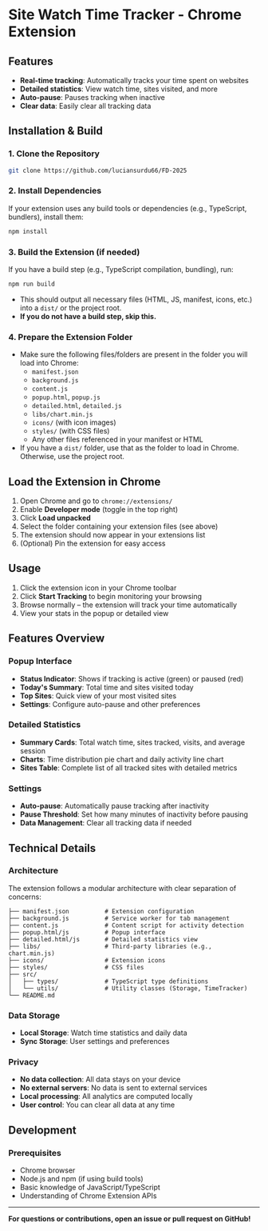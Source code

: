 # Site Watch Time Tracker - Chrome Extension

## Features

- **Real-time tracking**: Automatically tracks your time spent on websites
- **Detailed statistics**: View watch time, sites visited, and more
- **Auto-pause**: Pauses tracking when inactive
- **Clear data**: Easily clear all tracking data

## Installation & Build

### 1. Clone the Repository
```bash
git clone https://github.com/luciansurdu66/FD-2025
```

### 2. Install Dependencies
If your extension uses any build tools or dependencies (e.g., TypeScript, bundlers), install them:
```bash
npm install
```

### 3. Build the Extension (if needed)
If you have a build step (e.g., TypeScript compilation, bundling), run:
```bash
npm run build
```
- This should output all necessary files (HTML, JS, manifest, icons, etc.) into a `dist/` or the project root.
- **If you do not have a build step, skip this.**

### 4. Prepare the Extension Folder
- Make sure the following files/folders are present in the folder you will load into Chrome:
  - `manifest.json`
  - `background.js`
  - `content.js`
  - `popup.html`, `popup.js`
  - `detailed.html`, `detailed.js`
  - `libs/chart.min.js`
  - `icons/` (with icon images)
  - `styles/` (with CSS files)
  - Any other files referenced in your manifest or HTML
- If you have a `dist/` folder, use that as the folder to load in Chrome. Otherwise, use the project root.

## Load the Extension in Chrome

1. Open Chrome and go to `chrome://extensions/`
2. Enable **Developer mode** (toggle in the top right)
3. Click **Load unpacked**
4. Select the folder containing your extension files (see above)
5. The extension should now appear in your extensions list
6. (Optional) Pin the extension for easy access

## Usage

1. Click the extension icon in your Chrome toolbar
2. Click **Start Tracking** to begin monitoring your browsing
3. Browse normally – the extension will track your time automatically
4. View your stats in the popup or detailed view

## Features Overview

### Popup Interface
- **Status Indicator**: Shows if tracking is active (green) or paused (red)
- **Today's Summary**: Total time and sites visited today
- **Top Sites**: Quick view of your most visited sites
- **Settings**: Configure auto-pause and other preferences

### Detailed Statistics
- **Summary Cards**: Total watch time, sites tracked, visits, and average session
- **Charts**: Time distribution pie chart and daily activity line chart
- **Sites Table**: Complete list of all tracked sites with detailed metrics

### Settings
- **Auto-pause**: Automatically pause tracking after inactivity
- **Pause Threshold**: Set how many minutes of inactivity before pausing
- **Data Management**: Clear all tracking data if needed

## Technical Details

### Architecture

The extension follows a modular architecture with clear separation of concerns:

```
├── manifest.json          # Extension configuration
├── background.js          # Service worker for tab management
├── content.js             # Content script for activity detection
├── popup.html/js          # Popup interface
├── detailed.html/js       # Detailed statistics view
├── libs/                  # Third-party libraries (e.g., chart.min.js)
├── icons/                 # Extension icons
├── styles/                # CSS files
├── src/
│   ├── types/             # TypeScript type definitions
│   └── utils/             # Utility classes (Storage, TimeTracker)
└── README.md
```

### Data Storage
- **Local Storage**: Watch time statistics and daily data
- **Sync Storage**: User settings and preferences

### Privacy
- **No data collection**: All data stays on your device
- **No external servers**: No data is sent to external services
- **Local processing**: All analytics are computed locally
- **User control**: You can clear all data at any time

## Development

### Prerequisites
- Chrome browser
- Node.js and npm (if using build tools)
- Basic knowledge of JavaScript/TypeScript
- Understanding of Chrome Extension APIs

---

**For questions or contributions, open an issue or pull request on GitHub!**

